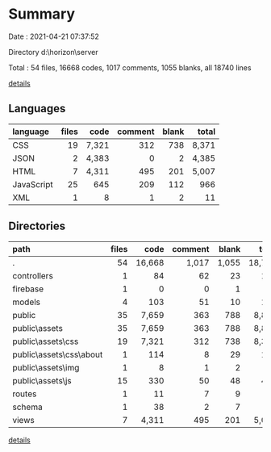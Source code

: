 # Summary

Date : 2021-04-21 07:37:52

Directory d:\horizon\server

Total : 54 files,  16668 codes, 1017 comments, 1055 blanks, all 18740 lines

[details](details.md)

## Languages
| language | files | code | comment | blank | total |
| :--- | ---: | ---: | ---: | ---: | ---: |
| CSS | 19 | 7,321 | 312 | 738 | 8,371 |
| JSON | 2 | 4,383 | 0 | 2 | 4,385 |
| HTML | 7 | 4,311 | 495 | 201 | 5,007 |
| JavaScript | 25 | 645 | 209 | 112 | 966 |
| XML | 1 | 8 | 1 | 2 | 11 |

## Directories
| path | files | code | comment | blank | total |
| :--- | ---: | ---: | ---: | ---: | ---: |
| . | 54 | 16,668 | 1,017 | 1,055 | 18,740 |
| controllers | 1 | 84 | 62 | 23 | 169 |
| firebase | 1 | 0 | 0 | 1 | 1 |
| models | 4 | 103 | 51 | 10 | 164 |
| public | 35 | 7,659 | 363 | 788 | 8,810 |
| public\assets | 35 | 7,659 | 363 | 788 | 8,810 |
| public\assets\css | 19 | 7,321 | 312 | 738 | 8,371 |
| public\assets\css\about | 1 | 114 | 8 | 29 | 151 |
| public\assets\img | 1 | 8 | 1 | 2 | 11 |
| public\assets\js | 15 | 330 | 50 | 48 | 428 |
| routes | 1 | 11 | 7 | 9 | 27 |
| schema | 1 | 38 | 2 | 7 | 47 |
| views | 7 | 4,311 | 495 | 201 | 5,007 |

[details](details.md)